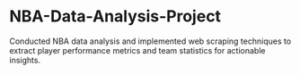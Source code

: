 # NBA-Data-Analysis-Project
Conducted NBA data analysis and implemented web scraping techniques to extract player performance metrics and team statistics for actionable insights.
